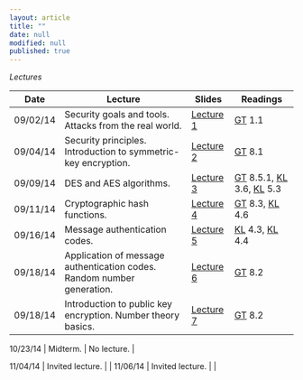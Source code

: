 ```yaml
---
layout: article
title: ""
date: null
modified: null
published: true
---
```


*Lectures*

Date | Lecture | Slides | Readings
------ | ------- | ------ | -------
09/02/14 | Security goals and tools. Attacks from the real world. | [Lecture 1](http://enee459c.github.io/lectures/week1/09_02_14.pdf) | [GT](http://www.securitybook.net/) 1.1
09/04/14 | Security principles. Introduction to symmetric-key encryption. | [Lecture 2](http://enee459c.github.io/lectures/week1/09_04_14.pdf) | [GT](http://www.securitybook.net/) 8.1
09/09/14 | DES and AES algorithms. | [Lecture 3](http://enee459c.github.io/lectures/week2/09_09_14.pdf) | [GT](http://www.securitybook.net/) 8.5.1, [KL](http://www.cs.umd.edu/~jkatz/imc.html) 3.6, [KL](http://www.cs.umd.edu/~jkatz/imc.html) 5.3
09/11/14 | Cryptographic hash functions.  | [Lecture 4](http://enee459c.github.io/lectures/week2/09_11_14.pdf) | [GT](http://www.securitybook.net/) 8.3, [KL](http://www.cs.umd.edu/~jkatz/imc.html) 4.6 
09/16/14 | Message authentication codes.  | [Lecture 5](http://enee459c.github.io/lectures/week3/09_16_14.pdf) | [KL](http://www.cs.umd.edu/~jkatz/imc.html) 4.3, [KL](http://www.cs.umd.edu/~jkatz/imc.html) 4.4 
09/18/14 | Application of message authentication codes. Random number generation.   | [Lecture 6](http://enee459c.github.io/lectures/week3/09_18_14.pdf) | [GT](http://www.securitybook.net/) 8.2
09/18/14 | Introduction to public key encryption. Number theory basics.  | [Lecture 7](http://enee459c.github.io/lectures/week3/09_23_14.pdf) | [GT](http://www.securitybook.net/) 8.2



10/23/14 | Midterm.  | No lecture. | 

11/04/14 | Invited lecture.  |  |
11/06/14 | Invited lecture.  |  |

